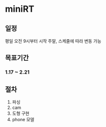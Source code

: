 # miniRT


## 일정
평일 오전 9시부터 시작
주말, 스케줄에 따라 변동 가능


## 목표기간
### 1.17 ~ 2.21


## 절차
1. 파싱
2. cam
3. 도형 구현
4. phone 모델
